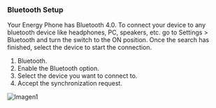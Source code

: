 ### Bluetooth Setup
Your Energy Phone has Bluetooth 4.0. To connect your device to any bluetooth device like headphones, PC, speakers, etc.  go to Settings > Bluetooth and turn the switch to the ON position. Once the search has finished, select the device to start 
the connection.

1. Bluetooth.
2. Enable the Bluetooth option.
3. Select the device you want to connect to.
4. Accept the synchronization request.

![Imagen1](http://static.energysistem.com/images/manuals/39530/5370806320b03.jpg)
